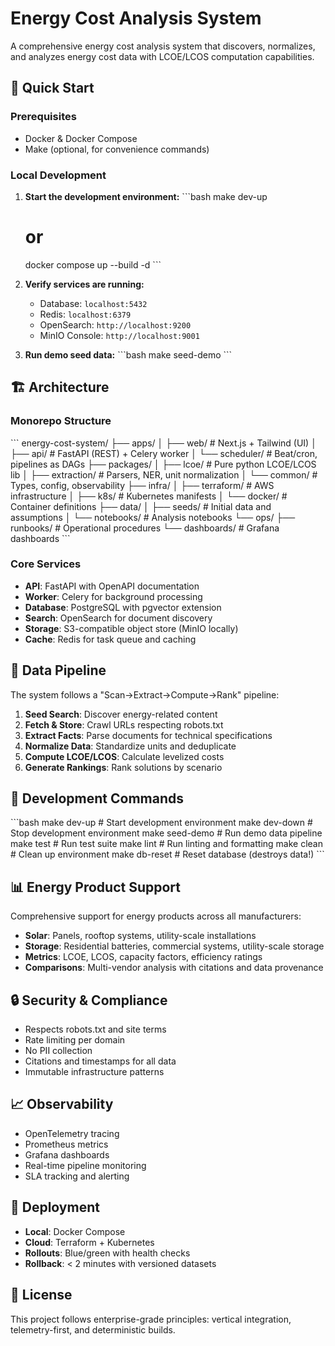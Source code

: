 # Energy Cost Analysis System

A comprehensive energy cost analysis system that discovers, normalizes, and analyzes energy cost data with LCOE/LCOS computation capabilities.

## 🚀 Quick Start

### Prerequisites
- Docker & Docker Compose
- Make (optional, for convenience commands)

### Local Development

1. **Start the development environment:**
   \`\`\`bash
   make dev-up
   # or
   docker compose up --build -d
   \`\`\`

2. **Verify services are running:**
   - Database: `localhost:5432`
   - Redis: `localhost:6379` 
   - OpenSearch: `http://localhost:9200`
   - MinIO Console: `http://localhost:9001`

3. **Run demo seed data:**
   \`\`\`bash
   make seed-demo
   \`\`\`

## 🏗️ Architecture

### Monorepo Structure
\`\`\`
energy-cost-system/
├── apps/
│   ├── web/                # Next.js + Tailwind (UI)
│   ├── api/                # FastAPI (REST) + Celery worker
│   └── scheduler/          # Beat/cron, pipelines as DAGs
├── packages/
│   ├── lcoe/               # Pure python LCOE/LCOS lib
│   ├── extraction/         # Parsers, NER, unit normalization
│   └── common/             # Types, config, observability
├── infra/
│   ├── terraform/          # AWS infrastructure
│   ├── k8s/                # Kubernetes manifests
│   └── docker/             # Container definitions
├── data/
│   ├── seeds/              # Initial data and assumptions
│   └── notebooks/          # Analysis notebooks
└── ops/
    ├── runbooks/           # Operational procedures
    └── dashboards/         # Grafana dashboards
\`\`\`

### Core Services
- **API**: FastAPI with OpenAPI documentation
- **Worker**: Celery for background processing
- **Database**: PostgreSQL with pgvector extension
- **Search**: OpenSearch for document discovery
- **Storage**: S3-compatible object store (MinIO locally)
- **Cache**: Redis for task queue and caching

## 🔄 Data Pipeline

The system follows a "Scan→Extract→Compute→Rank" pipeline:

1. **Seed Search**: Discover energy-related content
2. **Fetch & Store**: Crawl URLs respecting robots.txt
3. **Extract Facts**: Parse documents for technical specifications
4. **Normalize Data**: Standardize units and deduplicate
5. **Compute LCOE/LCOS**: Calculate levelized costs
6. **Generate Rankings**: Rank solutions by scenario

## 🔧 Development Commands

\`\`\`bash
make dev-up        # Start development environment
make dev-down      # Stop development environment
make seed-demo     # Run demo data pipeline
make test          # Run test suite
make lint          # Run linting and formatting
make clean         # Clean up environment
make db-reset      # Reset database (destroys data!)
\`\`\`

## 📊 Energy Product Support

Comprehensive support for energy products across all manufacturers:
- **Solar**: Panels, rooftop systems, utility-scale installations
- **Storage**: Residential batteries, commercial systems, utility-scale storage
- **Metrics**: LCOE, LCOS, capacity factors, efficiency ratings
- **Comparisons**: Multi-vendor analysis with citations and data provenance

## 🔒 Security & Compliance

- Respects robots.txt and site terms
- Rate limiting per domain
- No PII collection
- Citations and timestamps for all data
- Immutable infrastructure patterns

## 📈 Observability

- OpenTelemetry tracing
- Prometheus metrics
- Grafana dashboards
- Real-time pipeline monitoring
- SLA tracking and alerting

## 🚀 Deployment

- **Local**: Docker Compose
- **Cloud**: Terraform + Kubernetes
- **Rollouts**: Blue/green with health checks
- **Rollback**: < 2 minutes with versioned datasets

## 📝 License

This project follows enterprise-grade principles: vertical integration, telemetry-first, and deterministic builds.
